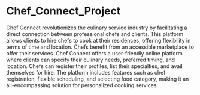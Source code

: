 # Chef_Connect_Project
Chef Connect revolutionizes the culinary service industry by facilitating a direct connection between professional chefs and clients. This platform allows clients to hire chefs to cook at their residences, offering flexibility in terms of time and location. Chefs benefit from an accessible marketplace to offer their services. Chef Connect offers a user-friendly online platform where clients can specify their culinary needs, preferred timing, and location. Chefs can register their profiles, list their specialties, and avail themselves for hire. The platform includes features such as chef registration, flexible scheduling, and selecting food category, making it an all-encompassing solution for personalized cooking services.
